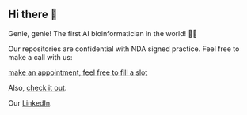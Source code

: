 ## Hi there 👋 

Genie, genie! The first AI bioinformatician in the world! 🧞‍♀️

Our repositories are confidential with NDA signed practice. Feel free to make a call with us:

[make an appointment, feel free to fill a slot](https://calendar.google.com/calendar/u/0/appointments/schedules/AcZssZ28hyzk3jUAeXCmwxrOLPCyve8uNyNa3cFqgikeihNHQMBY6-XA6nm5MSPNtvDHXK68USqWetcm)

Also, [check it out](https://genietechbio.com).

Our [LinkedIn](https://www.linkedin.com/company/genietechbio/).
